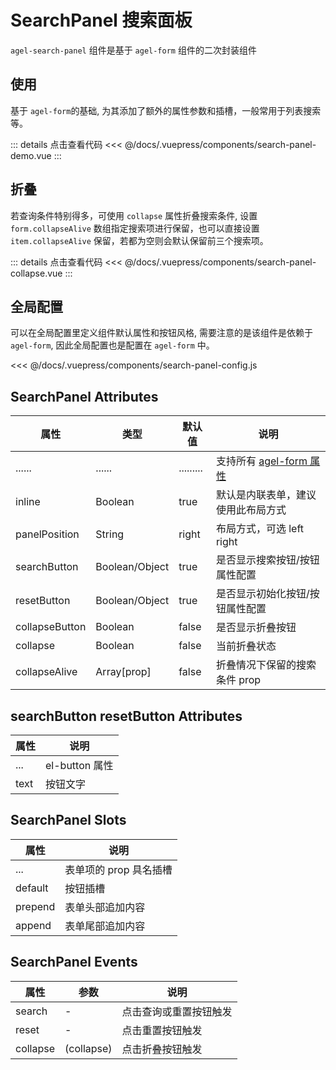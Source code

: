 # SearchPanel 搜索面板

`agel-search-panel` 组件是基于  `agel-form` 组件的二次封装组件


## 使用

基于 `agel-form`的基础, 为其添加了额外的属性参数和插槽，一般常用于列表搜索等。

<ClientOnly><search-panel-demo/></ClientOnly>

::: details 点击查看代码
<<< @/docs/.vuepress/components/search-panel-demo.vue
:::

## 折叠

若查询条件特别得多，可使用 `collapse` 属性折叠搜索条件, 设置 `form.collapseAlive` 数组指定搜索项进行保留，也可以直接设置 `item.collapseAlive` 保留，若都为空则会默认保留前三个搜索项。

<ClientOnly><search-panel-collapse/></ClientOnly>

::: details 点击查看代码
<<< @/docs/.vuepress/components/search-panel-collapse.vue
:::

## 全局配置

可以在全局配置里定义组件默认属性和按钮风格, 需要注意的是该组件是依赖于 `agel-form`, 因此全局配置也是配置在 `agel-form` 中。

<<< @/docs/.vuepress/components/search-panel-config.js


## SearchPanel Attributes

| 属性        | 类型         | 默认值  | 说明                                 | 
| ----------- | ------------  | ------ | ------------------------------------ | 
| ......      | ......        | .........   | 支持所有 [agel-form 属性](/example/agel-form.html#form-attributes)      | 
| inline        | Boolean     | true         | 默认是内联表单，建议使用此布局方式                | 
| panelPosition | String       | right       | 布局方式，可选 left right         | 
| searchButton  | Boolean/Object      | true        | 是否显示搜索按钮/按钮属性配置          |
| resetButton   | Boolean/Object      | true        | 是否显示初始化按钮/按钮属性配置    | 
| collapseButton| Boolean      | false       | 是否显示折叠按钮    | 
| collapse      | Boolean      | false       | 当前折叠状态    | 
| collapseAlive | Array[prop]      | false       | 折叠情况下保留的搜索条件 prop    | 

## searchButton resetButton Attributes

| 属性          |   说明                                   | 
| -----------    |   ------------------------------------  | 
| ...            |  el-button 属性           |
| text           |  按钮文字           |

## SearchPanel Slots

| 属性          |   说明                                   | 
| -----------    |   ------------------------------------  | 
| ...            |  表单项的 prop 具名插槽           |
| default        |  按钮插槽           |
| prepend        |  表单头部追加内容           |
| append         |  表单尾部追加内容                        |


## SearchPanel Events

| 属性          | 参数           |  说明                                   | 
| -----------   | ------------  |  ------------------------------------  | 
| search        | -             |  点击查询或重置按钮触发  | 
| reset         | -             |  点击重置按钮触发  | 
| collapse      | (collapse)             |  点击折叠按钮触发  | 